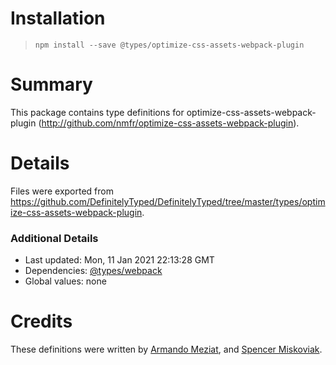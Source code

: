 # Installation
> `npm install --save @types/optimize-css-assets-webpack-plugin`

# Summary
This package contains type definitions for optimize-css-assets-webpack-plugin (http://github.com/nmfr/optimize-css-assets-webpack-plugin).

# Details
Files were exported from https://github.com/DefinitelyTyped/DefinitelyTyped/tree/master/types/optimize-css-assets-webpack-plugin.

### Additional Details
 * Last updated: Mon, 11 Jan 2021 22:13:28 GMT
 * Dependencies: [@types/webpack](https://npmjs.com/package/@types/webpack)
 * Global values: none

# Credits
These definitions were written by [Armando Meziat](https://github.com/odnamrataizem), and [Spencer Miskoviak](https://github.com/skovy).
